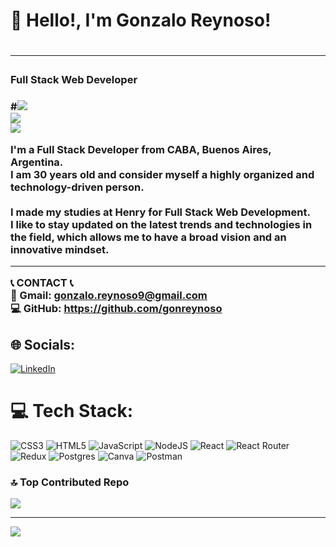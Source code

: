 <h1>👋 Hello!, I'm Gonzalo Reynoso!<h1/> 
<hr>
<h3 center>Full Stack Web Developer<h3/>
  
#![](https://github-readme-stats.vercel.app/api?username=gonreynoso&theme=dark&hide_border=false&include_all_commits=false&count_private=false)<br/>
![](https://github-readme-streak-stats.herokuapp.com/?user=gonreynoso&theme=dark&hide_border=false)<br/>
![](https://github-readme-stats.vercel.app/api/top-langs/?username=gonreynoso&theme=dark&hide_border=false&include_all_commits=false&count_private=false&layout=compact)

I'm a Full Stack Developer from CABA, Buenos Aires, Argentina.<br>
I am 30 years old and consider myself a highly organized and technology-driven person.<br><br>I made my studies at Henry for Full Stack Web Development.<br> 
I like to stay updated on the latest trends and technologies in the field, which allows me to have a broad vision and an innovative mindset. <br>
<hr>

📞 CONTACT 📞
<br>
📧 Gmail: gonzalo.reynoso9@gmail.com<br>
💻 GitHub: https://github.com/gonreynoso<br>


## 🌐 Socials:
[![LinkedIn](https://img.shields.io/badge/LinkedIn-%230077B5.svg?logo=linkedin&logoColor=white)](https://linkedin.com/in/https://www.linkedin.com/in/gonzalo-reynoso-239531127/) 

# 💻 Tech Stack:
![CSS3](https://img.shields.io/badge/css3-%231572B6.svg?style=for-the-badge&logo=css3&logoColor=white) ![HTML5](https://img.shields.io/badge/html5-%23E34F26.svg?style=for-the-badge&logo=html5&logoColor=white) ![JavaScript](https://img.shields.io/badge/javascript-%23323330.svg?style=for-the-badge&logo=javascript&logoColor=%23F7DF1E) ![NodeJS](https://img.shields.io/badge/node.js-6DA55F?style=for-the-badge&logo=node.js&logoColor=white) ![React](https://img.shields.io/badge/react-%2320232a.svg?style=for-the-badge&logo=react&logoColor=%2361DAFB) ![React Router](https://img.shields.io/badge/React_Router-CA4245?style=for-the-badge&logo=react-router&logoColor=white) ![Redux](https://img.shields.io/badge/redux-%23593d88.svg?style=for-the-badge&logo=redux&logoColor=white) ![Postgres](https://img.shields.io/badge/postgres-%23316192.svg?style=for-the-badge&logo=postgresql&logoColor=white) ![Canva](https://img.shields.io/badge/Canva-%2300C4CC.svg?style=for-the-badge&logo=Canva&logoColor=white) ![Postman](https://img.shields.io/badge/Postman-FF6C37?style=for-the-badge&logo=postman&logoColor=white)

### 🔝 Top Contributed Repo
![](https://github-contributor-stats.vercel.app/api?username=gonreynoso&limit=5&theme=dark&combine_all_yearly_contributions=true)

---
[![](https://visitcount.itsvg.in/api?id=gonreynoso&icon=2&color=6)](https://visitcount.itsvg.in)

<!-- Proudly created with GPRM ( https://gprm.itsvg.in ) -->
